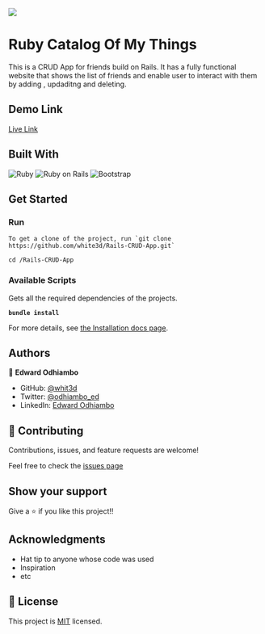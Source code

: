 ![](https://img.shields.io/badge/Microverse-blueviolet)

# Ruby Catalog Of My Things

This is a CRUD App for friends build on Rails. It has a fully functional website that shows the list of friends and enable user to interact with them by adding , updaditng and deleting.



## Demo Link

[Live Link](https://drive.google.com/file/d/1X0nwMes1jkyZRFTucSQRmC4g1OzDx3Jx/view?usp=sharing)


## Built With


![Ruby](https://icongr.am/devicon/ruby-original.svg?size=50&color=currentColor)
![Ruby on Rails](https://icongr.am/devicon/rails-original-wordmark.svg?size=50&color=currentColor)
![Bootstrap](https://icongr.am/devicon/bootstrap-plain.svg?size=50&color=0e1dec)

## Get Started

### Run

```
To get a clone of the project, run `git clone https://github.com/white3d/Rails-CRUD-App.git`
```

```
cd /Rails-CRUD-App
```


### Available Scripts

Gets all the required dependencies of the projects.

**`bundle install`**

For more details, see [the Installation docs page](https://www.ruby-lang.org/en/).

## Authors

👤 **Edward Odhiambo**

- GitHub: [@whit3d](https://github.com/white3d)
- Twitter: [@odhiambo_ed](https://twitter.com/odhiambo_ed)
- LinkedIn: [Edward Odhiambo](https://www.linkedin.com/in/edward-odhiambo-6a462a21b/)

## 🤝 Contributing

Contributions, issues, and feature requests are welcome!

Feel free to check the [issues page](https://github.com/white3d/Rails-CRUD-App/issues)

## Show your support

Give a ⭐️ if you like this project!!

## Acknowledgments

- Hat tip to anyone whose code was used
- Inspiration
- etc

## 📝 License

This project is [MIT](./MIT.md) licensed.
